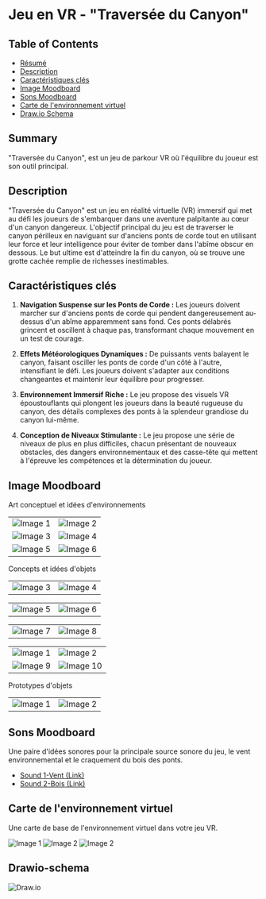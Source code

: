 # Jeu en VR - "Traversée du Canyon"

## Table of Contents

- [Résumé](#summary)
- [Description](#description)
- [Caractéristiques clés](#Caractéristiques-clés)
- [Image Moodboard](#image-moodboard)
- [Sons Moodboard](#Sons-moodboard)
- [Carte de l'environnement virtuel](#virtual-environment-map)
- [Draw.io Schema](#drawio-schema)

## Summary


"Traversée du Canyon", est un jeu de parkour VR où l'équilibre du joueur est son outil principal.

## Description

"Traversée du Canyon" est un jeu en réalité virtuelle (VR) immersif qui met au défi les joueurs de s'embarquer dans une aventure palpitante au cœur d'un canyon dangereux. L'objectif principal du jeu est de traverser le canyon périlleux en naviguant sur d'anciens ponts de corde tout en utilisant leur force et leur intelligence pour éviter de tomber dans l'abîme obscur en dessous. Le but ultime est d'atteindre la fin du canyon, où se trouve une grotte cachée remplie de richesses inestimables.

## Caractéristiques clés

1. **Navigation Suspense sur les Ponts de Corde :** Les joueurs doivent marcher sur d'anciens ponts de corde qui pendent dangereusement au-dessus d'un abîme apparemment sans fond. Ces ponts délabrés grincent et oscillent à chaque pas, transformant chaque mouvement en un test de courage.

2. **Effets Météorologiques Dynamiques :** De puissants vents balayent le canyon, faisant osciller les ponts de corde d'un côté à l'autre, intensifiant le défi. Les joueurs doivent s'adapter aux conditions changeantes et maintenir leur équilibre pour progresser.

3. **Environnement Immersif Riche :** Le jeu propose des visuels VR époustouflants qui plongent les joueurs dans la beauté rugueuse du canyon, des détails complexes des ponts à la splendeur grandiose du canyon lui-même.

4. **Conception de Niveaux Stimulante :** Le jeu propose une série de niveaux de plus en plus difficiles, chacun présentant de nouveaux obstacles, des dangers environnementaux et des casse-tête qui mettent à l'épreuve les compétences et la détermination du joueur.

## Image Moodboard

Art conceptuel et idées d'environnements

<table>
  <tr>
    <td><img src="Asset/enviroment-2.jpg" alt="Image 1" ></td>
    <td><img src="Asset/enviroment-4.jpg" alt="Image 2" ></td>
  </tr>
    
  <tr>
    <td><img src="Asset/enviroment-5.jpg" alt="Image 3" ></td>
    <td><img src="Asset/enviroment-6.jpg" alt="Image 4" ></td>
  </tr>
    
  <tr>
    <td><img src="Asset/enviroment-7.jpg" alt="Image 5" ></td>
    <td><img src="Asset/enviroment-1.jpg" alt="Image 6" ></td>
  </tr>
</table>

Concepts et idées d'objets

<table>
  <tr>
    <td><img src="Asset/sc1.jpg" alt="Image 3" ></td>
    <td><img src="Asset/sc2.jpg" alt="Image 4" ></td>
  </tr>
 </table>

  <table>
  <tr>
    <td><img src="Asset/sc3.jpg" alt="Image 5" ></td>
    <td><img src="Asset/sc4.jpg" alt="Image 6" ></td>
  </tr>
 </table>

  <table>
  <tr>
    <td><img src="Asset/sc5.jpg" alt="Image 7" ></td>
    <td><img src="Asset/sc6.jpg" alt="Image 8" ></td>
  </tr>
 </table>


<table>
  <tr>
    <td><img src="Asset/Ash_Canyon-1.jpg" alt="Image 1" ></td>
    <td><img src="Asset/Ash_Canyon-2.webp" alt="Image 2" ></td>
  </tr>


  <tr>
    <td><img src="Asset/Ash_Canyon-3.webp" alt="Image 9" ></td>
    <td><img src="Asset/gold-1.jpg" alt="Image 10" ></td>
  </tr>
  </table>


Prototypes d'objets

<table>
  <tr>
    <td><img src="Asset/Home-made-Bridge.png" alt="Image 1" ></td>
    <td><img src="Asset/Home-made-Rocks.png" alt="Image 2" ></td>
  </tr>
  </table>

## Sons Moodboard

Une paire d'idées sonores pour la principale source sonore du jeu, le vent environnemental et le craquement du bois des ponts.

- [Sound 1-Vent (Link)](https://pixabay.com/sound-effects/wind-during-snow-storm-2-17562/)
- [Sound 2-Bois (Link)](https://pixabay.com/sound-effects/wooden-floor-cracking-37890/)

## Carte de l'environnement virtuel

Une carte de base de l'environnement virtuel dans votre jeu VR.

<td><img src="Asset/MAP-1.jpg" alt="Image 1" ></td>
<td><img src="Asset/MAP-2.jpg" alt="Image 2" ></td>
<td><img src="Asset/LEGEND.jpg" alt="Image 2" ></td>

## Drawio-schema


<td><img src="Asset/Drawio.2.png" alt="Draw.io" ></td>

